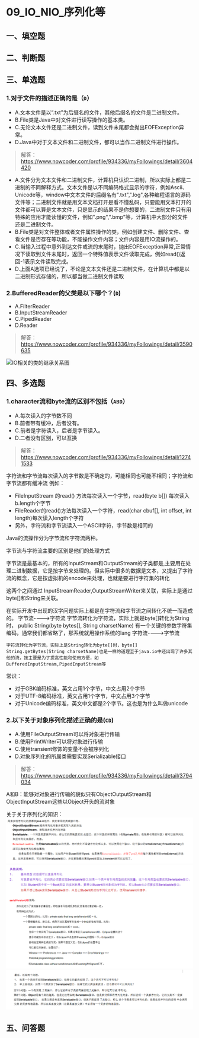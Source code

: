 # 09_IO_NIO_序列化等

## 一、填空题

## 二、判断题

## 三、单选题
### 1.对于文件的描述正确的是（`D`）
+ A.文本文件是以“.txt”为后缀名的文件，其他后缀名的文件是二进制文件。
+ B.File类是Java中对文件进行读写操作的基本类。
+ C.无论文本文件还是二进制文件，读到文件末尾都会抛出EOFException异常。
+ D.Java中对于文本文件和二进制文件，都可以当作二进制文件进行操作。

> 解答：https://www.nowcoder.com/profile/934336/myFollowings/detail/3604420

+ A.文件分为文本文件和二进制文件，计算机只认识二进制，所以实际上都是二进制的不同解释方式。文本文件是以不同编码格式显示的字符，例如Ascii、Unicode等，window中文本文件的后缀名有".txt",".log",各种编程语言的源码文件等；二进制文件就是用文本文档打开是看不懂乱码，只要能用文本打开的文件都可以算是文本文件，只是显示的结果不是你想要的，二进制文件只有用特殊的应用才能读懂的文件，例如".png",".bmp"等，计算机中大部分的文件还是二进制文件。
+ B.File类是对文件整体或者文件属性操作的类，例如创建文件、删除文件、查看文件是否存在等功能，不能操作文件内容；文件内容是用IO流操作的。
+ C.当输入过程中意外到达文件或流的末尾时，抛出EOFException异常,正常情况下读取到文件末尾时，返回一个特殊值表示文件读取完成，例如read()返回-1表示文件读取完成。
+ D.上面A选项已经说了，不论是文本文件还是二进制文件，在计算机中都是以二进制形式存储的，所以都当做二进制文件读取

### 2.BufferedReader的父类是以下哪个？(`D`)
+ A.FilterReader
+ B.InputStreamReader
+ C.PipedReader
+ D.Reader

> 解答：https://www.nowcoder.com/profile/934336/myFollowings/detail/3590635

![IO相关的类的继承关系图](http://uploadfiles.nowcoder.com/images/20150328/138512_1427527478646_1.png)


## 四、多选题
### 1.character流和byte流的区别不包括（`ABD`）
+ A.每次读入的字节数不同
+ B.前者带有缓冲，后者没有。
+ C.前者是字符读入，后者是字节读入。
+ D.二者没有区别，可以互换

> 解答：https://www.nowcoder.com/profile/934336/myFollowings/detail/12741533

字符流和字节流每次读入的字节数是不确定的，可能相同也可能不相同；字符流和字节流都有缓冲流
例如：
+ FileInputStream 的read() 方法每次读入一个字节，read(byte b[]) 每次读入b.length个字节
+ FileReader的read()方法每次读入一个字符，read(char cbuf[], int offset, int length)每次读入length个字符
+ 另外，字符流和字节流读入一个ASCII字符，字节数是相同的


Java的流操作分为字节流和字符流两种。

字节流与字符流主要的区别是他们的处理方式

字节流是最基本的，所有的InputStream和OutputStream的子类都是,主要用在处理二进制数据，它是按字节来处理的。但实际中很多的数据是文本，又提出了字符流的概念，它是按虚拟机的encode来处理，也就是要进行字符集的转化

这两个之间通过 InputStreamReader,OutputStreamWriter来关联，实际上是通过byte[]和String来关联。

在实际开发中出现的汉字问题实际上都是在字符流和字节流之间转化不统一而造成的。
字节流---->字符流
字节流转化为字符流，实际上就是byte[]转化为String时，
public String(byte bytes[], String charsetName)
有一个关键的参数字符集编码，通常我们都省略了，那系统就用操作系统的lang
字符流---->字节流

```
字符流转化为字节流，实际上是String转化为byte[]时，byte[] String.getBytes(String charsetName)也是一样的道理至于java.io中还出现了许多其他的流，按主要是为了提高性能和使用方便，如BufferedInputStream,PipedInputStream等
```

常识：

+ 对于GBK编码标准，英文占用1个字节，中文占用2个字节
+ 对于UTF-8编码标准，英文占用1个字节，中文占用3个字节
+ 对于Unicode编码标准，英文中文都是2个字节。这也是为什么叫做unicode

### 2.以下关于对象序列化描述正确的是(`CD`)
+ A.使用FileOutputStream可以将对象进行传输
+ B.使用PrintWriter可以将对象进行传输
+ C.使用transient修饰的变量不会被序列化
+ D.对象序列化的所属类需要实现Serializable接口

> 解答：https://www.nowcoder.com/profile/934336/myFollowings/detail/3794034

 A和B：能够对对象进行传输的貌似只有ObjectOutputStream和ObjectInputStream这些以Object开头的流对象

关于关于序列化的知识：
![常见的序列化类](images/常见的序列化类.png)
![序列化的前提](images/序列化的前提.png)
![序列化的继承](images/序列化的继承.png)


## 五、问答题